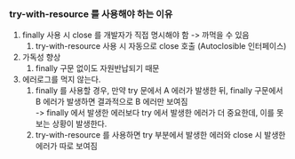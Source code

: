 ### try-with-resource 를 사용해야 하는 이유

1. finally 사용 시 close 를 개발자가 직접 명시해야 함 -> 까먹을 수 있음
    1. try-with-resource 사용 시 자동으로 close 호출 (Autoclosible 인터페이스)
2. 가독성 향상
    1. finally 구문 없이도 자원반납되기 때문
3. 에러로그를 먹지 않는다.
    1. finally 를 사용할 경우, 만약 try 문에서 A 에러가 발생한 뒤, finally 구문에서 B 에러가 발생하면 결과적으로 B 에러만 보여짐 <br> -> finally 에서 발생한 에러보다 try
       에서 발생한 에러가 더 중요한데, 이를 못보는 상황이 발생한다.
    2. try-with-resource 를 사용하면 try 부분에서 발생한 에러와 close 시 발생한 에러가 따로 보여짐